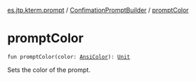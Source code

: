 [es.jtp.kterm.prompt](../index.md) / [ConfimationPromptBuilder](index.md) / [promptColor](./prompt-color.md)

# promptColor

`fun promptColor(color: `[`AnsiColor`](../../es.jtp.kterm/-ansi-color/index.md)`): `[`Unit`](https://kotlinlang.org/api/latest/jvm/stdlib/kotlin/-unit/index.html)

Sets the color of the prompt.

